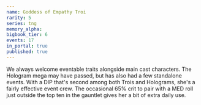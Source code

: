 ```yaml
---
name: Goddess of Empathy Troi
rarity: 5
series: tng
memory_alpha:
bigbook_tier: 6
events: 17
in_portal: true
published: true
---
```


We always welcome eventable traits alongside main cast characters. The Hologram mega may have passed, but has also had a few standalone events. With a DIP that's second among both Trois and Holograms, she's a fairly effective event crew. The occasional 65% crit to pair with a MED roll just outside the top ten in the gauntlet gives her a bit of extra daily use.

